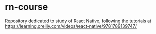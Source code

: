 # rn-course
Repository dedicated to study of React Native, following the tutorials at https://learning.oreilly.com/videos/react-native/9781789139747/
